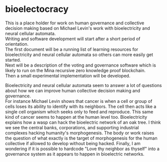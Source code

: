# bioelectocracy
This is a place holder for work on human governance and collective decision making based on Michael Levin's work with bioelectricity and neural cellular automata.  
Writing and software development will start after a short period of orientation.  
The first document will be a running list of learning resources for bioelectricity and neural cellular automata so others can more easily get started.  
Next will be a description of the voting and governance software which is likely to run on the Mina recursive zero knowledge proof blockchain.  
Then a small experimental implementation will be developed.  

Bioelectricity and neural cellular automata seem to answer a lot of questions about how we can improve human collective decision making and governance.  
For instance Michael Levin shows that cancer is when a cell or group of cells loses its ability to identify with its neighbors. The cell then acts like a single cell organism which seeks only to feed and reproduce. This same kind of cancer seems to happen at the human level too. Bioelectricity explains how a wasp can hack the bioelectric network of an oak tree. I think we see the central banks, corporations, and supporting industrial complexes hacking humanity's morphogenesis. The body or work raises the question of what exactly is the target of morphogenesis for the human collective if allowed to develop without being hacked. Finally, I am wondering if it is possible to hardcode "Love thy neighbor as thyself" into a governance system as it appears to happen in bioelectric networks.
